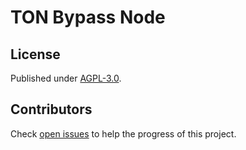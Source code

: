 # TON Bypass Node

## License

Published under [AGPL-3.0](./LICENSE).

## Contributors

Check [open issues](https://github.com/bypass-ton/panel/issues) to help the progress of this project.
